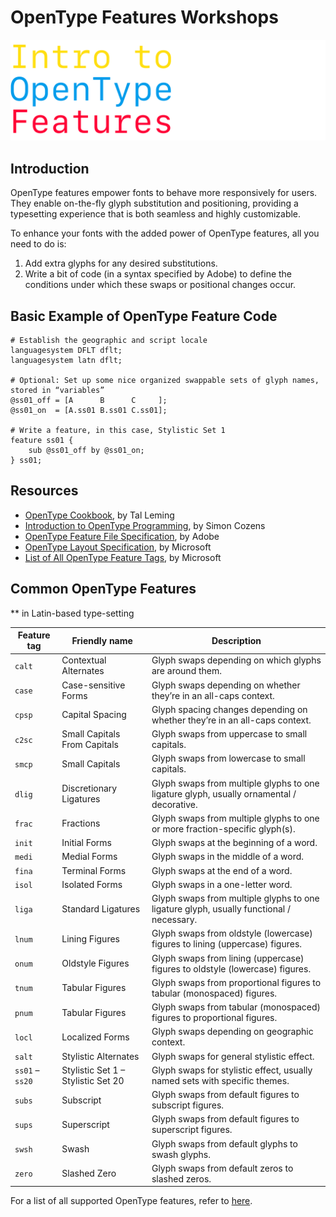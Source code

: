 # OpenType Features Workshops

<img src="./_images/header.png">

## Introduction

OpenType features empower fonts to behave more responsively for users. They enable on-the-fly glyph substitution and positioning, providing a typesetting experience that is both seamless and highly customizable.

To enhance your fonts with the added power of OpenType features, all you need to do is:

1. Add extra glyphs for any desired substitutions.
2. Write a bit of code (in a syntax specified by Adobe) to define the conditions under which these swaps or positional changes occur.

## Basic Example of OpenType Feature Code

```afdko
# Establish the geographic and script locale
languagesystem DFLT dflt;
languagesystem latn dflt;

# Optional: Set up some nice organized swappable sets of glyph names, stored in “variables”
@ss01_off = [A      B      C     ];
@ss01_on  = [A.ss01 B.ss01 C.ss01];

# Write a feature, in this case, Stylistic Set 1
feature ss01 {
    sub @ss01_off by @ss01_on;
} ss01;
```

## Resources

* [OpenType Cookbook](https://opentypecookbook.com/), by Tal Leming
* [Introduction to OpenType Programming](https://simoncozens.github.io/fonts-and-layout/features.html), by Simon Cozens
* [OpenType Feature File Specification](https://adobe-type-tools.github.io/afdko/OpenTypeFeatureFileSpecification.html), by Adobe
* [OpenType Layout Specification](https://learn.microsoft.com/en-us/typography/opentype/spec/features_ae), by Microsoft
* [List of All OpenType Feature Tags](https://learn.microsoft.com/en-us/typography/opentype/spec/featurelist), by Microsoft

## Common OpenType Features
** in Latin-based type-setting

| Feature tag     | Friendly name                       | Description            
| --------------- | ----------------------------------- | ---------------------- 
| `calt`          | Contextual Alternates               | Glyph swaps depending on which glyphs are around them.
| `case`          | Case-sensitive Forms                | Glyph swaps depending on whether they’re in an all-caps context.
| `cpsp`          | Capital Spacing                     | Glyph spacing changes depending on whether they’re in an all-caps context.
| `c2sc`          | Small Capitals From Capitals        | Glyph swaps from uppercase to small capitals.
| `smcp`          | Small Capitals                      | Glyph swaps from lowercase to small capitals.
| `dlig`          | Discretionary Ligatures             | Glyph swaps from multiple glyphs to one ligature glyph, usually ornamental / decorative.
| `frac`          | Fractions                           | Glyph swaps from multiple glyphs to one or more fraction-specific glyph(s).
| `init`          | Initial Forms                       | Glyph swaps at the beginning of a word.
| `medi`          | Medial Forms                        | Glyph swaps in the middle of a word.
| `fina`          | Terminal Forms                      | Glyph swaps at the end of a word.
| `isol`          | Isolated Forms                      | Glyph swaps in a one-letter word.
| `liga`          | Standard Ligatures                  | Glyph swaps from multiple glyphs to one ligature glyph, usually functional / necessary.
| `lnum`          | Lining Figures                      | Glyph swaps from oldstyle (lowercase) figures to lining (uppercase) figures.
| `onum`          | Oldstyle Figures                    | Glyph swaps from lining (uppercase) figures to oldstyle (lowercase) figures.
| `tnum`          | Tabular Figures                     | Glyph swaps from proportional figures to tabular (monospaced) figures.
| `pnum`          | Tabular Figures                     | Glyph swaps from tabular (monospaced) figures to proportional figures.
| `locl`          | Localized Forms                     | Glyph swaps depending on geographic context.
| `salt`          | Stylistic Alternates                | Glyph swaps for general stylistic effect.
| `ss01` – `ss20` | Stylistic Set 1 – Stylistic Set 20  | Glyph swaps for stylistic effect, usually named sets with specific themes.
| `subs`          | Subscript                           | Glyph swaps from default figures to subscript figures.
| `sups`          | Superscript                         | Glyph swaps from default figures to superscript figures.
| `swsh`          | Swash                               | Glyph swaps from default glyphs to swash glyphs.
| `zero`          | Slashed Zero                        | Glyph swaps from default zeros to slashed zeros.

For a list of all supported OpenType features, refer to [here](https://learn.microsoft.com/en-us/typography/opentype/spec/featurelist).

